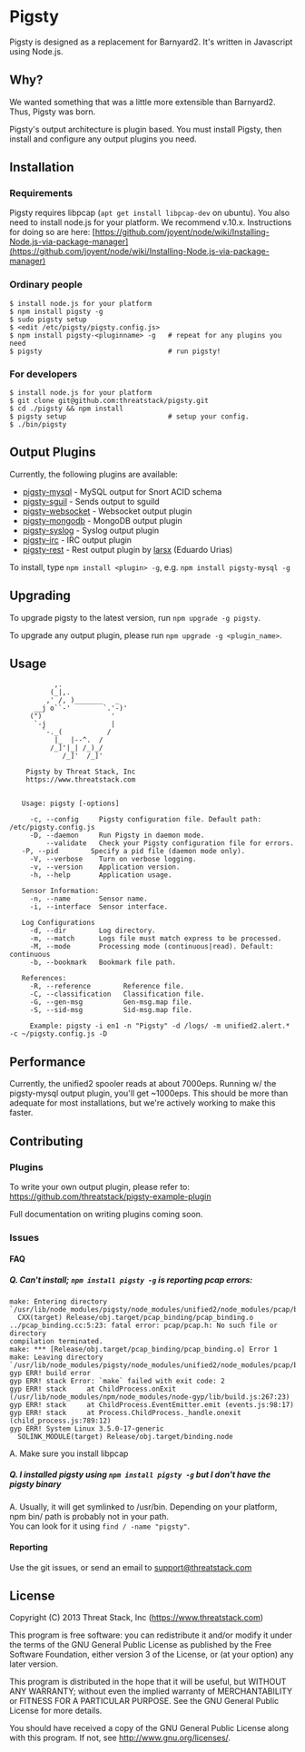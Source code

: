 # Pigsty

Pigsty is designed as a replacement for Barnyard2.  It's written in Javascript
using Node.js.

## Why?

We wanted something that was a little more extensible than Barnyard2. Thus, Pigsty was born.

Pigsty's output architecture is plugin based.  You must install Pigsty, then install
and configure any output plugins you need.

## Installation

### Requirements

Pigsty requires libpcap (`apt get install libpcap-dev` on ubuntu).
You also need to install node.js for your platform.  We recommend v.10.x.
Instructions for doing so are here: [https://github.com/joyent/node/wiki/Installing-Node.js-via-package-manager](https://github.com/joyent/node/wiki/Installing-Node.js-via-package-manager)

### Ordinary people

    $ install node.js for your platform
    $ npm install pigsty -g
    $ sudo pigsty setup
    $ <edit /etc/pigsty/pigsty.config.js>
    $ npm install pigsty-<pluginname> -g   # repeat for any plugins you need
    $ pigsty                               # run pigsty!

### For developers

    $ install node.js for your platform
    $ git clone git@github.com:threatstack/pigsty.git
    $ cd ./pigsty && npm install
    $ pigsty setup                         # setup your config. 
    $ ./bin/pigsty 

## Output Plugins

Currently, the following plugins are available:

* [pigsty-mysql](https://github.com/threatstack/pigsty-mysql) - MySQL output for Snort ACID schema
* [pigsty-sguil](https://github.com/threatstack/pigsty-sguil) - Sends output to sguild 
* [pigsty-websocket](https://github.com/threatstack/pigsty-websocket) - Websocket output plugin 
* [pigsty-mongodb](https://github.com/threatstack/pigsty-websocket) - MongoDB output plugin
* [pigsty-syslog](https://github.com/threatstack/pigsty-syslog) - Syslog output plugin
* [pigsty-irc](https://github.com/threatstack/pigsty-irc) - IRC output plugin
* [pigsty-rest](https://github.com/threatstack/pigsty-rest) - Rest output plugin by [larsx](https://github.com/larsx2) (Eduardo Urias)

To install, type `npm install <plugin> -g`, e.g. `npm install pigsty-mysql -g`

## Upgrading

To upgrade pigsty to the latest version, run `npm upgrade -g pigsty`.

To upgrade any output plugin, please run `npm upgrade -g <plugin_name>`.

## Usage

```
	       ,.
	      (_|,.
	     ,' /, )_______   _
	  __j o``-'        `.'-)'
	 (")                 '
	  `-j                |
	    `-._(           /
	       |_  |--^.  /
	      /_]'|_| /_)_/
	         /_]'  /_]'
	         
	Pigsty by Threat Stack, Inc
	https://www.threatstack.com


   Usage: pigsty [-options]

	 -c, --config     Pigsty configuration file. Default path: /etc/pigsty.config.js
	 -D, --daemon     Run Pigsty in daemon mode.
	     --validate   Check your Pigsty configuration file for errors.
   -P, --pid        Specify a pid file (daemon mode only).
	 -V, --verbose    Turn on verbose logging.
	 -v, --version    Application version.
	 -h, --help       Application usage.

   Sensor Information:
	 -n, --name       Sensor name.
	 -i, --interface  Sensor interface.

   Log Configurations
	 -d, --dir        Log directory.
	 -m, --match      Logs file must match express to be processed.
	 -M, --mode       Processing mode (continuous|read). Default: continuous
	 -b, --bookmark   Bookmark file path.

   References:
	 -R, --reference        Reference file.
	 -C, --classification   Classification file.
	 -G, --gen-msg          Gen-msg.map file.
	 -S, --sid-msg          Sid-msg.map file.

	 Example: pigsty -i en1 -n "Pigsty" -d /logs/ -m unified2.alert.* -c ~/pigsty.config.js -D
```

## Performance

Currently, the unified2 spooler reads at about 7000eps. Running w/ the pigsty-mysql
output plugin, you'll get ~1000eps.  This should be more than adequate for 
most installations, but we're actively working to make this faster.

## Contributing

### Plugins

To write your own output plugin, please refer to: https://github.com/threatstack/pigsty-example-plugin

Full documentation on writing plugins coming soon.

### Issues 

#### FAQ

##### Q. Can't install; `npm install pigsty -g` is reporting pcap errors:

```
make: Entering directory `/usr/lib/node_modules/pigsty/node_modules/unified2/node_modules/pcap/build'
  CXX(target) Release/obj.target/pcap_binding/pcap_binding.o
../pcap_binding.cc:5:23: fatal error: pcap/pcap.h: No such file or directory
compilation terminated.
make: *** [Release/obj.target/pcap_binding/pcap_binding.o] Error 1
make: Leaving directory `/usr/lib/node_modules/pigsty/node_modules/unified2/node_modules/pcap/build'
gyp ERR! build error
gyp ERR! stack Error: `make` failed with exit code: 2
gyp ERR! stack     at ChildProcess.onExit (/usr/lib/node_modules/npm/node_modules/node-gyp/lib/build.js:267:23)
gyp ERR! stack     at ChildProcess.EventEmitter.emit (events.js:98:17)
gyp ERR! stack     at Process.ChildProcess._handle.onexit (child_process.js:789:12)
gyp ERR! System Linux 3.5.0-17-generic
  SOLINK_MODULE(target) Release/obj.target/binding.node
```

A. Make sure you install libpcap


##### Q. I installed pigsty using `npm install pigsty -g` but I don't have the pigsty binary

A.  Usually, it will get symlinked to /usr/bin.  Depending on your platform, npm bin/ path is probably not in your path.  
You can look for it using `find / -name "pigsty"`.


#### Reporting

Use the git issues, or send an email to support@threatstack.com

## License

Copyright (C) 2013 Threat Stack, Inc (https://www.threatstack.com)

This program is free software: you can redistribute it and/or modify
it under the terms of the GNU General Public License as published by
the Free Software Foundation, either version 3 of the License, or
(at your option) any later version.

This program is distributed in the hope that it will be useful,
but WITHOUT ANY WARRANTY; without even the implied warranty of
MERCHANTABILITY or FITNESS FOR A PARTICULAR PURPOSE.  See the
GNU General Public License for more details.

You should have received a copy of the GNU General Public License
along with this program.  If not, see <http://www.gnu.org/licenses/>.







